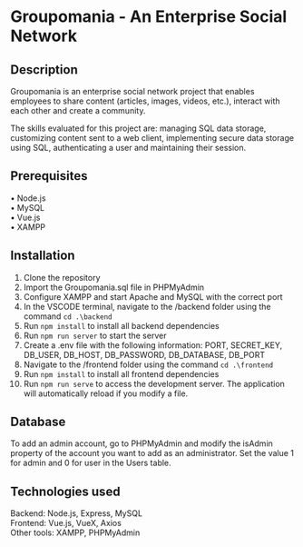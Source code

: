 # Groupomania - An Enterprise Social Network

## Description 

Groupomania is an enterprise social network project that enables employees to share content (articles, images, videos, etc.), interact with each other and create a community.

The skills evaluated for this project are: managing SQL data storage, customizing content sent to a web client, implementing secure data storage using SQL, authenticating a user and maintaining their session.

## Prerequisites

• Node.js                         
• MySQL                               
• Vue.js                                
• XAMPP                                     

## Installation

1. Clone the repository
2. Import the Groupomania.sql file in PHPMyAdmin
3. Configure XAMPP and start Apache and MySQL with the correct port
4. In the VSCODE terminal, navigate to the /backend folder using the command `cd .\backend`
5. Run `npm install` to install all backend dependencies
6. Run `npm run server` to start the server
7. Create a .env file with the following information: PORT, SECRET_KEY, DB_USER, DB_HOST, DB_PASSWORD, DB_DATABASE, DB_PORT
8. Navigate to the /frontend folder using the command `cd .\frontend`
9. Run `npm install` to install all frontend dependencies
10. Run `npm run serve` to access the development server. The application will automatically reload if you modify a file.

## Database

To add an admin account, go to PHPMyAdmin and modify the isAdmin property of the account you want to add as an administrator. Set the value 1 for admin and 0 for user in the Users table.

## Technologies used

Backend: Node.js, Express, MySQL                              
Frontend: Vue.js, VueX, Axios                                 
Other tools: XAMPP, PHPMyAdmin                          
